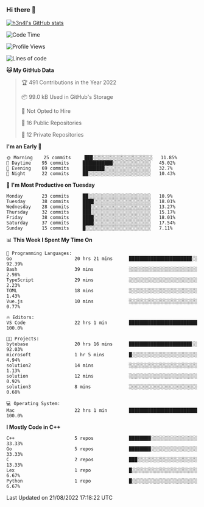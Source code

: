 ### Hi there 👋

[![h3n4l's GitHub stats](https://github-readme-stats.vercel.app/api?username=h3n4l&count_private=true&show_icons=true&theme=radical)](https://github.com/h3n4l/github-readme-stats)

<!--START_SECTION:waka-->
![Code Time](http://img.shields.io/badge/Code%20Time-601%20hrs%2052%20mins-blue)

![Profile Views](http://img.shields.io/badge/Profile%20Views-1-blue)

![Lines of code](https://img.shields.io/badge/From%20Hello%20World%20I%27ve%20Written-43%20Thousand%20lines%20of%20code-blue)

**🐱 My GitHub Data** 

> 🏆 491 Contributions in the Year 2022
 > 
> 📦 99.0 kB Used in GitHub's Storage 
 > 
> 🚫 Not Opted to Hire
 > 
> 📜 16 Public Repositories 
 > 
> 🔑 12 Private Repositories  
 > 
**I'm an Early 🐤** 

```text
🌞 Morning    25 commits     ███░░░░░░░░░░░░░░░░░░░░░░   11.85% 
🌆 Daytime    95 commits     ███████████░░░░░░░░░░░░░░   45.02% 
🌃 Evening    69 commits     ████████░░░░░░░░░░░░░░░░░   32.7% 
🌙 Night      22 commits     ██░░░░░░░░░░░░░░░░░░░░░░░   10.43%

```
📅 **I'm Most Productive on Tuesday** 

```text
Monday       23 commits     ██░░░░░░░░░░░░░░░░░░░░░░░   10.9% 
Tuesday      38 commits     ████░░░░░░░░░░░░░░░░░░░░░   18.01% 
Wednesday    28 commits     ███░░░░░░░░░░░░░░░░░░░░░░   13.27% 
Thursday     32 commits     ███░░░░░░░░░░░░░░░░░░░░░░   15.17% 
Friday       38 commits     ████░░░░░░░░░░░░░░░░░░░░░   18.01% 
Saturday     37 commits     ████░░░░░░░░░░░░░░░░░░░░░   17.54% 
Sunday       15 commits     █░░░░░░░░░░░░░░░░░░░░░░░░   7.11%

```


📊 **This Week I Spent My Time On** 

```text
💬 Programming Languages: 
Go                       20 hrs 21 mins      ███████████████████████░░   92.39% 
Bash                     39 mins             ░░░░░░░░░░░░░░░░░░░░░░░░░   2.98% 
TypeScript               29 mins             ░░░░░░░░░░░░░░░░░░░░░░░░░   2.23% 
TOML                     18 mins             ░░░░░░░░░░░░░░░░░░░░░░░░░   1.43% 
Vue.js                   10 mins             ░░░░░░░░░░░░░░░░░░░░░░░░░   0.77%

🔥 Editors: 
VS Code                  22 hrs 1 min        █████████████████████████   100.0%

🐱‍💻 Projects: 
bytebase                 20 hrs 16 mins      ███████████████████████░░   92.03% 
microsoft                1 hr 5 mins         █░░░░░░░░░░░░░░░░░░░░░░░░   4.94% 
solution2                14 mins             ░░░░░░░░░░░░░░░░░░░░░░░░░   1.13% 
solution                 12 mins             ░░░░░░░░░░░░░░░░░░░░░░░░░   0.92% 
solution3                8 mins              ░░░░░░░░░░░░░░░░░░░░░░░░░   0.68%

💻 Operating System: 
Mac                      22 hrs 1 min        █████████████████████████   100.0%

```

**I Mostly Code in C++** 

```text
C++                      5 repos             ████████░░░░░░░░░░░░░░░░░   33.33% 
Go                       5 repos             ████████░░░░░░░░░░░░░░░░░   33.33% 
C                        2 repos             ███░░░░░░░░░░░░░░░░░░░░░░   13.33% 
Lex                      1 repo              █░░░░░░░░░░░░░░░░░░░░░░░░   6.67% 
Python                   1 repo              █░░░░░░░░░░░░░░░░░░░░░░░░   6.67%

```



 Last Updated on 21/08/2022 17:18:22 UTC
<!--END_SECTION:waka-->

